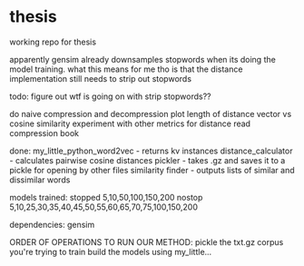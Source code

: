 # thesis

working repo for thesis

apparently gensim already downsamples stopwords when its doing the model training.
what this means for me tho is that the distance implementation still needs to strip out stopwords

todo:
figure out wtf is going on with strip stopwords??

do naive compression and decompression
plot length of distance vector vs cosine similarity
experiment with other metrics for distance
read compression book

done:
my_little_python_word2vec - returns kv instances
distance_calculator - calculates pairwise cosine distances
pickler - takes .gz and saves it to a pickle for opening by other files
similarity finder - outputs lists of similar and dissimilar words

models trained:
stopped 5,10,50,100,150,200
nostop 5,10,25,30,35,40,45,50,55,60,65,70,75,100,150,200

dependencies:
gensim

ORDER OF OPERATIONS TO RUN OUR METHOD:
pickle the txt.gz corpus you're trying to train
build the models using my_little...